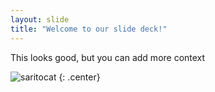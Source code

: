 ```yaml
---
layout: slide
title: "Welcome to our slide deck!"
---
```


This looks good, but you can add more context


![saritocat](https://octodex.github.com/images/saritocat.png)
{: .center}

